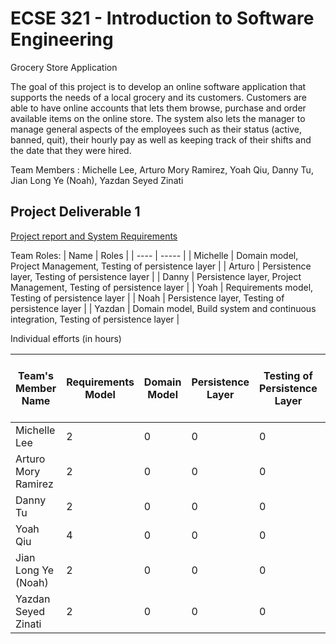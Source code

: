 # ECSE 321 - Introduction to Software Engineering

Grocery Store Application

The goal of this project is to develop an online software application that supports the needs of a local grocery and its customers. Customers are able to have online accounts that lets them browse, purchase and order available items on the online store. The system also lets the manager to manage general aspects of the employees such as their status (active, banned, quit), their hourly pay as well as keeping track of their shifts and the date that they were hired. 

Team Members : Michelle Lee, Arturo Mory Ramirez, Yoah Qiu, Danny Tu, Jian Long Ye (Noah), Yazdan Seyed Zinati

## Project Deliverable 1

[Project report and System Requirements](https://github.com/McGill-ECSE321-Winter2022/project-group-group-16/wiki/Deliverable-1)

Team Roles:
| Name | Roles |
| ---- | ----- |
| Michelle |  Domain model, Project Management, Testing of persistence layer  |
| Arturo  | Persistence layer, Testing of persistence layer  |
| Danny |  Persistence layer, Project Management, Testing of persistence layer |
| Yoah  |  Requirements model, Testing of persistence layer  |
| Noah  |  Persistence layer, Testing of persistence layer |
| Yazdan |  Domain model, Build system and continuous integration, Testing of persistence layer  |


Individual efforts (in hours)

| Team's Member Name | Requirements Model | Domain Model | Persistence Layer | Testing of Persistence Layer | Build System and Continuous Integration | Project Management and Project Report |
|---------------------|--------------------------------------------|-------------------------------------|---------------------------------------------------|---------------------------------------------------|----------------|-------|
| Michelle Lee        | 2                                         | 0                                   | 0                                                | 0                                                 | 0              | 0    |
| Arturo Mory Ramirez | 2                                         | 0                                   | 0                                                | 0                                                 | 0              | 0    |
| Danny Tu            | 2                                        | 0                                   | 0                                                | 0                                                 | 0              | 0    |
| Yoah Qiu            | 4                                        | 0                                   | 0                                                | 0                                                 | 0              | 0    |
| Jian Long Ye (Noah) | 2                                         | 0                                   | 0                                                | 0                                                 | 0              | 0    |
| Yazdan Seyed Zinati | 2                                         | 0                                   | 0                                                | 0                                                 | 0              | 0    |
